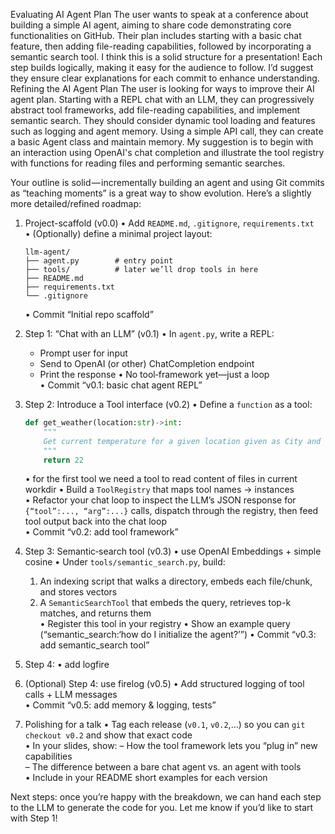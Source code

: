Evaluating AI Agent Plan
The user wants to speak at a conference about building a simple AI agent, aiming to share code demonstrating core functionalities on GitHub. Their plan includes starting with a basic chat feature, then adding file-reading capabilities, followed by incorporating a semantic search tool. I think this is a solid structure for a presentation! Each step builds logically, making it easy for the audience to follow. I’d suggest they ensure clear explanations for each commit to enhance understanding.
Refining the AI Agent Plan
The user is looking for ways to improve their AI agent plan. Starting with a REPL chat with an LLM, they can progressively abstract tool frameworks, add file-reading capabilities, and implement semantic search. They should consider dynamic tool loading and features such as logging and agent memory. Using a simple API call, they can create a basic Agent class and maintain memory. My suggestion is to begin with an interaction using OpenAI's chat completion and illustrate the tool registry with functions for reading files and performing semantic searches.

Your outline is solid — incrementally building an agent and using Git commits as “teaching moments” is a great way to show evolution. Here’s a slightly more detailed/refined roadmap:

1. Project-scaffold (v0.0)
   • Add `README.md`, `.gitignore`, `requirements.txt`  
   • (Optionally) define a minimal project layout:  
     ```
     llm-agent/
     ├── agent.py        # entry point
     ├── tools/          # later we’ll drop tools in here
     ├── README.md
     ├── requirements.txt
     └── .gitignore
     ```  
   • Commit “Initial repo scaffold”

2. Step 1: “Chat with an LLM” (v0.1)
   • In `agent.py`, write a REPL:
     - Prompt user for input
     - Send to OpenAI (or other) ChatCompletion endpoint
     - Print the response
   • No tool‐framework yet—just a loop  
   • Commit “v0.1: basic chat agent REPL”

3. Step 2: Introduce a Tool interface (v0.2)
   • Define a `function` as a tool:
     ```python
     def get_weather(location:str)->int:
         """
         Get current temperature for a given location given as City and country e.g. Bogotá, Colombia
         """
         return 22
     ```  
   • for the first tool we need a tool to read content of files in current workdir
   • Build a `ToolRegistry` that maps tool names → instances  
   • Refactor your chat loop to inspect the LLM’s JSON response for `{“tool”:..., “arg”:...}` calls, dispatch through the registry, then feed tool output back into the chat loop  
   • Commit “v0.2: add tool framework”

4. Step 3: Semantic‐search tool (v0.3)
   • use OpenAI Embeddings + simple cosine
   • Under `tools/semantic_search.py`, build:
     1. An indexing script that walks a directory, embeds each file/chunk, and stores vectors  
     2. A `SemanticSearchTool` that embeds the query, retrieves top-k matches, and returns them  
   • Register this tool in your registry
   • Show an example query (“semantic_search:‘how do I initialize the agent?’”)
   • Commit “v0.3: add semantic_search tool”

1. Step 4:
   • add logfire

5. (Optional) Step 4: use firelog (v0.5)
   • Add structured logging of tool calls + LLM messages  
   • Commit “v0.5: add memory & logging, tests”

6. Polishing for a talk
   • Tag each release (`v0.1`, `v0.2`,…) so you can `git checkout v0.2` and show that exact code  
   • In your slides, show:
     – How the tool framework lets you “plug in” new capabilities  
     – The difference between a bare chat agent vs. an agent with tools  
   • Include in your README short examples for each version  

Next steps: once you’re happy with the breakdown, we can hand each step to the LLM to generate the code for you. Let me know if you’d like to start with Step 1!
